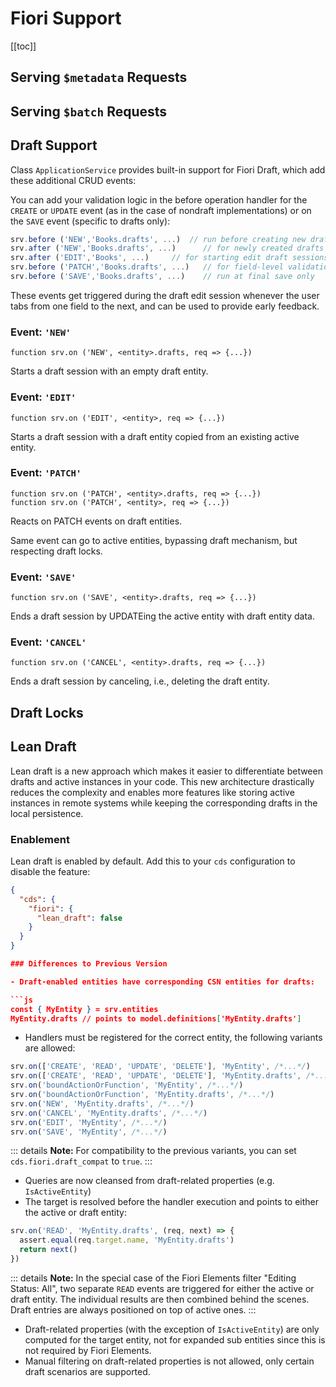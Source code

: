 # Fiori Support



[[toc]]



## Serving `$metadata` Requests



## Serving `$batch` Requests



## Draft Support 

Class `ApplicationService` provides built-in support for Fiori Draft, which add these additional CRUD events:

You can add your validation logic in the before operation handler for the `CREATE` or `UPDATE` event (as in the case of nondraft implementations) or on the `SAVE` event (specific to drafts only):

```js
srv.before ('NEW','Books.drafts', ...)  // run before creating new drafts
srv.after ('NEW','Books.drafts', ...)      // for newly created drafts
srv.after ('EDIT','Books', ...)     // for starting edit draft sessions
srv.before ('PATCH','Books.drafts', ...)   // for field-level validations during editing
srv.before ('SAVE','Books.drafts', ...)    // run at final save only
```

These events get triggered during the draft edit session whenever the user tabs from one field to the next, and can be used to provide early feedback.



### Event: `'NEW'`

```tsx
function srv.on ('NEW', <entity>.drafts, req => {...})
```

Starts a draft session with an empty draft entity.



### Event: `'EDIT'`

```tsx
function srv.on ('EDIT', <entity>, req => {...})
```

Starts a draft session with a draft entity copied from an existing active entity.



### Event: `'PATCH'`

```tsx
function srv.on ('PATCH', <entity>.drafts, req => {...})
function srv.on ('PATCH', <entity>, req => {...})
```

Reacts on PATCH events on draft entities.

Same event can go to active entities, bypassing draft mechanism, but respecting draft locks.



### Event: `'SAVE'`

```tsx
function srv.on ('SAVE', <entity>.drafts, req => {...})
```

Ends a draft session by UPDATEing the active entity with draft entity data. 



### Event: `'CANCEL'`

```tsx
function srv.on ('CANCEL', <entity>.drafts, req => {...})
```

Ends a draft session by canceling, i.e., deleting the draft entity. 





## Draft Locks



## Lean Draft 

Lean draft is a new approach which makes it easier to differentiate between drafts and active instances in your code. This new architecture drastically reduces the complexity and enables more features like storing active instances in remote systems while keeping the corresponding drafts in the local persistence.

### Enablement

Lean draft is enabled by default. Add this to your `cds` configuration to disable the feature:

```json
{
  "cds": {
    "fiori": {
      "lean_draft": false
    }
  }
}

### Differences to Previous Version

- Draft-enabled entities have corresponding CSN entities for drafts:

```js
const { MyEntity } = srv.entities
MyEntity.drafts // points to model.definitions['MyEntity.drafts']
```

- Handlers must be registered for the correct entity, the following variants are allowed:

```js
srv.on(['CREATE', 'READ', 'UPDATE', 'DELETE'], 'MyEntity', /*...*/)
srv.on(['CREATE', 'READ', 'UPDATE', 'DELETE'], 'MyEntity.drafts', /*...*/)
srv.on('boundActionOrFunction', 'MyEntity', /*...*/)
srv.on('boundActionOrFunction', 'MyEntity.drafts', /*...*/)
srv.on('NEW', 'MyEntity.drafts', /*...*/)
srv.on('CANCEL', 'MyEntity.drafts', /*...*/)
srv.on('EDIT', 'MyEntity', /*...*/)
srv.on('SAVE', 'MyEntity', /*...*/)
```

::: details **Note:** For compatibility to the previous variants, you can set `cds.fiori.draft_compat` to `true`.
:::

- Queries are now cleansed from draft-related properties (e.g. `IsActiveEntity`)
- The target is resolved before the handler execution and points to either the active or draft entity:

```js
srv.on('READ', 'MyEntity.drafts', (req, next) => {
  assert.equal(req.target.name, 'MyEntity.drafts')
  return next()
})
```

::: details **Note:** In the special case of the Fiori Elements filter "Editing Status: All", two separate `READ` events are triggered for either the active or draft entity.
The individual results are then combined behind the scenes. Draft entries are always positioned on top of active ones.
:::

- Draft-related properties (with the exception of `IsActiveEntity`) are only computed for the target entity, not for expanded sub entities since this is not required by Fiori Elements.
- Manual filtering on draft-related properties is not allowed, only certain draft scenarios are supported.

